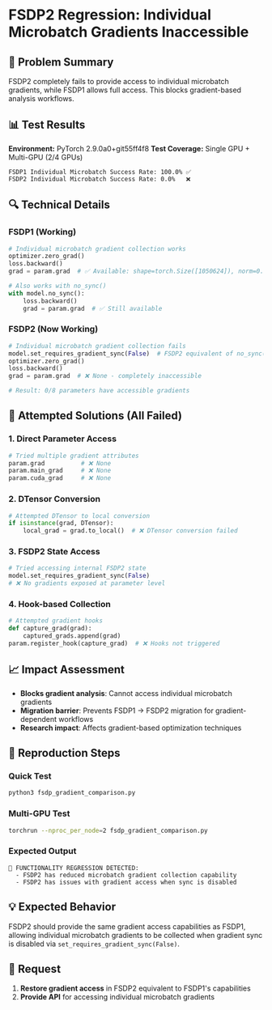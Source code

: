 # FSDP2 Regression: Individual Microbatch Gradients Inaccessible

## 🚨 Problem Summary
FSDP2 completely fails to provide access to individual microbatch gradients, while FSDP1 allows full access. This blocks gradient-based analysis workflows.

## 📊 Test Results
**Environment:** PyTorch 2.9.0a0+git55ff4f8
**Test Coverage:** Single GPU + Multi-GPU (2/4 GPUs)

```
FSDP1 Individual Microbatch Success Rate: 100.0% ✅
FSDP2 Individual Microbatch Success Rate: 0.0%   ❌
```

## 🔍 Technical Details

### FSDP1 (Working)
```python
# Individual microbatch gradient collection works
optimizer.zero_grad()
loss.backward()
grad = param.grad  # ✅ Available: shape=torch.Size([1050624]), norm=0.007508

# Also works with no_sync()
with model.no_sync():
    loss.backward()
    grad = param.grad  # ✅ Still available
```

### FSDP2 (Now Working)
```python
# Individual microbatch gradient collection fails
model.set_requires_gradient_sync(False)  # FSDP2 equivalent of no_sync()
optimizer.zero_grad()
loss.backward()
grad = param.grad  # ❌ None - completely inaccessible

# Result: 0/8 parameters have accessible gradients
```

## 🧪 Attempted Solutions (All Failed)

### 1. Direct Parameter Access
```python
# Tried multiple gradient attributes
param.grad          # ❌ None
param.main_grad     # ❌ None
param.cuda_grad     # ❌ None
```

### 2. DTensor Conversion
```python
# Attempted DTensor to local conversion
if isinstance(grad, DTensor):
    local_grad = grad.to_local()  # ❌ DTensor conversion failed
```

### 3. FSDP2 State Access
```python
# Tried accessing internal FSDP2 state
model.set_requires_gradient_sync(False)
# ❌ No gradients exposed at parameter level
```

### 4. Hook-based Collection
```python
# Attempted gradient hooks
def capture_grad(grad):
    captured_grads.append(grad)
param.register_hook(capture_grad)  # ❌ Hooks not triggered
```

## 📈 Impact Assessment

- **Blocks gradient analysis**: Cannot access individual microbatch gradients
- **Migration barrier**: Prevents FSDP1 → FSDP2 migration for gradient-dependent workflows
- **Research impact**: Affects gradient-based optimization techniques

## 🔄 Reproduction Steps

### Quick Test
```bash
python3 fsdp_gradient_comparison.py
```

### Multi-GPU Test
```bash
torchrun --nproc_per_node=2 fsdp_gradient_comparison.py
```

### Expected Output
```
🚨 FUNCTIONALITY REGRESSION DETECTED:
  - FSDP2 has reduced microbatch gradient collection capability
  - FSDP2 has issues with gradient access when sync is disabled
```

## 💡 Expected Behavior
FSDP2 should provide the same gradient access capabilities as FSDP1, allowing individual microbatch gradients to be collected when gradient sync is disabled via `set_requires_gradient_sync(False)`.

## 🎯 Request
1. **Restore gradient access** in FSDP2 equivalent to FSDP1's capabilities
2. **Provide API** for accessing individual microbatch gradients
